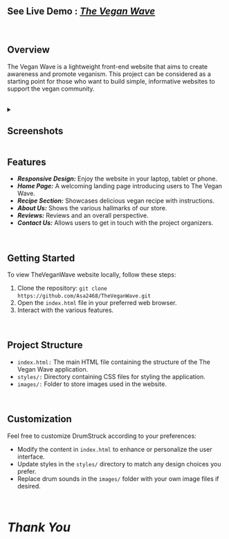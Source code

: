 ## See Live Demo : <strong><em>[The Vegan Wave](https://asa2468.github.io/TheVeganWave/)</em></strong>
<br>

## Overview

The Vegan Wave is a lightweight front-end website that aims to create awareness and promote veganism. This project can be considered as a starting point for those who want to build simple, informative websites to support the vegan community.

<br>

<details>
  <summary><h2>Screenshots</h2></summary>

<br>

### <em>Summary</em>
<br>

  ![Screenshot 1](https://github.com/Asa2468/TheVeganWave/blob/main/public/TheVeganWave_Homepage_1.png)
  
  <br>

  ### <em>Recipe Section</em>
  <br>
  
  ![Screenshot 2](https://github.com/Asa2468/TheVeganWave/blob/main/public/TheVeganWave_Homepage_2.png)
    
  <br>

  ### <em>Benefits</em>
  <br>
  
  ![Screenshot 3](https://github.com/Asa2468/TheVeganWave/blob/main/public/TheVeganWave_Homepage_3.png)
    
  <br>

  ### <em>Testimonials</em>
  <br>
  
  ![Screenshot_4](https://github.com/Asa2468/TheVeganWave/blob/main/public/TheVeganWave_Homepage_4.png)
    
  <br>

  ### <em>Newsletter Subscription</em>
  <br>
  
  ![Screenshot 5](https://github.com/Asa2468/TheVeganWave/blob/main/public/TheVeganWave_Homepage_5.png)
    
  <br>
  
  ### <em>Contact Us</em>
  <br>
  
  ![Screenshot_6](https://github.com/Asa2468/TheVeganWave/blob/main/public/TheVeganWave_Homepage_6.png)
    
  <br>
  

</details>

## Features

- **<em>Responsive Design:</em>** Enjoy the website in your laptop, tablet or phone.
- **<em>Home Page:</em>** A welcoming landing page introducing users to The Vegan Wave.
- **<em>Recipe Section:</em>** Showcases delicious vegan recipe with instructions.
- **<em>About Us:</em>** Shows the various hallmarks of our store.
- **<em>Reviews:</em>** Reviews and an overall perspective.
- **<em>Contact Us:</em>** Allows users to get in touch with the project organizers.

<br>

## Getting Started

To view TheVeganWave website locally, follow these steps:

1. Clone the repository: `git clone https://github.com/Asa2468/TheVeganWave.git`
2. Open the `index.html` file in your preferred web browser.
3. Interact with the various features.
<br>

## Project Structure

- `index.html:` The main HTML file containing the structure of the The Vegan Wave application.
- `styles/:` Directory containing CSS files for styling the application.
- `images/:` Folder to store images used in the website.
<br>

## Customization

Feel free to customize DrumStruck according to your preferences:

- Modify the content in `index.html` to enhance or personalize the user interface.
- Update styles in the `styles/` directory to match any design choices you prefer.
- Replace drum sounds in the `images/` folder with your own image files if desired.
<br>


#  <em>Thank You</em>

<br>
